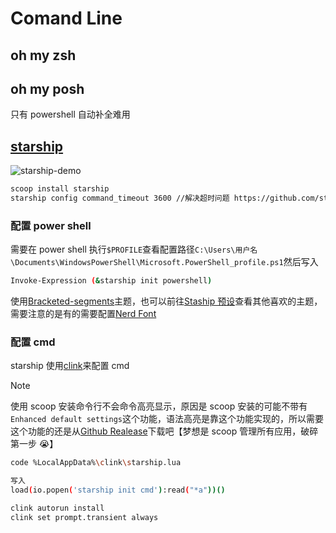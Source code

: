 # Comand Line

## oh my zsh

## oh my posh

只有 powershell 自动补全难用

## [starship](https://starship.rs/guide/)

![starship-demo](https://raw.gitmirror.com/starship/starship/master/media/demo.gif)

```bash
scoop install starship
starship config command_timeout 3600 //解决超时问题 https://github.com/starship/starship/issues/5985
```

### 配置 power shell

需要在 power shell 执行`$PROFILE`查看配置路径`C:\Users\用户名\Documents\WindowsPowerShell\Microsoft.PowerShell_profile.ps1`然后写入

```bash
Invoke-Expression (&starship init powershell)
```

使用[Bracketed-segments](https://starship.rs/zh-CN/presets/bracketed-segments)主题，也可以前往[Staship 预设](https://starship.rs/presets/)查看其他喜欢的主题，需要注意的是有的需要配置[Nerd Font](https://www.nerdfonts.com/)

### 配置 cmd

starship 使用[clink](https://chrisant996.github.io/clink/)来配置 cmd

> [!note]
> 使用 scoop 安装命令行不会命令高亮显示，原因是 scoop 安装的可能不带有`Enhanced default settings`这个功能，语法高亮是靠这个功能实现的，所以需要这个功能的还是从[Github Realease](https://github.com/chrisant996/clink/releases)下载吧【梦想是 scoop 管理所有应用，破碎第一步 😭】

```bash
code %LocalAppData%\clink\starship.lua

写入
load(io.popen('starship init cmd'):read("*a"))()
```

```bash
clink autorun install
clink set prompt.transient always
```
